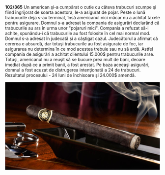 **102/365** Un american şi-a cumpărat o cutie cu câteva trabucuri scumpe şi fiind îngrijorat de soarta acestora, le-a asigurat de pojar. Peste o lună trabucurile deja s-au terminat, însă americanul nici măcar nu a achitat taxele pentru asigurare. Domnul s-a adresat la compania de asigurări declarând că trabucurile au ars în urma unor "pojaruri mici". Compania a refuzat să-i achite, spunându-i că trabucurile au fost folosite în cel mai normal mod. Domnul s-a adresat în judecată şi a câştigat cazul. Judecătorul a afirmat că cererea e absurdă, dar totuşi trabucurile au fost asigurate de foc, iar asigurarea nu determina în ce mod acestea trebuie sau nu să ardă. Astfel compania de asigurări a achitat clientului 15.000$ pentru trabucurile arse. Totuşi, americanul nu a reuşit să se bucure prea mult de bani, deoare imediat după ce a primit banii, a fost arestat. Pe baza aceeaşi asigurări, domnul a fost acuzat de distrugerea intenţionată a 24 de trabucuri. Rezultatul procesului - 24 luni de închisoare şi 24.000$ amendă.

![Trabuc](image-1.jpg)
